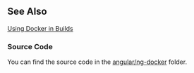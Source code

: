 ## See Also

[Using Docker in Builds](https://docs.travis-ci.com/user/docker/)

### Source Code

You can find the source code in the
[angular/ng-docker](https://github.com/DenysVuika/developing-with-angular/tree/master/angular/ng-docker) folder.
